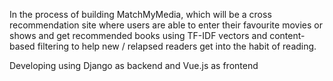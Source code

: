 In the process of building MatchMyMedia, which will be a cross recommendation site where users are able to enter their favourite movies or shows and get recommended books using TF-IDF vectors and content-based filtering to help new / relapsed readers get into the habit of reading.

Developing using Django as backend and Vue.js as frontend
